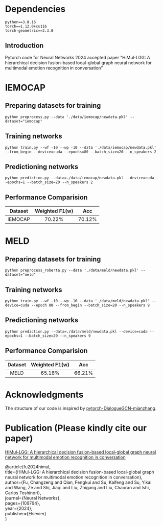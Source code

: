 # Dependencies
    python==3.8.16
    torch==1.12.0+cu116
    torch-geometric==2.3.0
## Introduction

Pytorch code for Neural Networks 2024 accepted paper "HiMul-LGG: A hierarchical decision fusion-based local–global graph neural network for multimodal emotion recognition in conversation"

# IEMOCAP
## Preparing datasets for training

    python preprocess.py --data './data/iemocap/newdata.pkl' --dataset="iemocap"

## Training networks 

    python train.py --wf -10 --wp -10 --data './data/iemocap/newdata.pkl' --from_begin --device=cuda --epochs=80 --batch_size=20 --n_speakers 2 

## Predictioning networks 

    python prediction.py --data=./data/iemocap/newdata.pkl --device=cuda --epochs=1 --batch_size=20 --n_speakers 2


## Performance Comparision

|Dataset|Weighted F1(w) | Acc |
:-:|:-:|:-:
|IEMOCAP|70.22% | 70.12% |

# MELD

## Preparing datasets for training

    python preprocess_roberta.py --data './data/meld/newdata.pkl' --dataset="meld" 

## Training networks 

    python train.py --wf -10 --wp -10 --data './data/meld/newdata.pkl' --device=cuda --epoch 80 --from_begin --batch_size=20 --n_speakers 9

## Predictioning networks 

    python prediction.py --data=./data/meld/newdata.pkl --device=cuda --epochs=1 --batch_size=20 --n_speakers 9


## Performance Comparision

|Dataset|Weighted F1(w) | Acc |
:-:|:-:|:-:
|MELD|65.18% | 66.21% |


# Acknowledgments

The structure of our code is inspired by [pytorch-DialogueGCN-mianzhang](https://github.com/mianzhang/dialogue_gcn).

# Publication (Please kindly cite our paper)

[HiMul-LGG: A hierarchical decision fusion-based local-global graph neural network for multimodal emotion recognition in conversation](https://www.sciencedirect.com/science/article/pii/S0893608024006889)


@article{fu2024himul,\
  title={HiMul-LGG: A hierarchical decision fusion-based local-global graph neural network for multimodal emotion recognition in conversation},\
  author={Fu, Changzeng and Qian, Fengkui and Su, Kaifeng and Su, Yikai and Wang, Ze and Shi, Jiaqi and Liu, Zhigang and Liu, Chaoran and Ishi, Carlos Toshinori},\
  journal={Neural Networks},\
  pages={106764},\
  year={2024},\
  publisher={Elsevier}\
}


